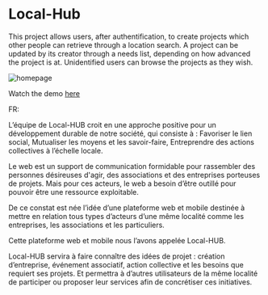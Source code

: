 # Local-Hub

This project allows users, after authentification, to create projects which other people can retrieve through a location search. 
A project can be updated by its creator through a needs list, depending on how advanced the project is at.
Unidentified users can browse the projects as they wish.

![homepage](https://drive.google.com/file/d/1DVP1YkSo2fWmdozCSlZQdbwjnbCvAdm3/view?usp=sharing)

Watch the demo [here](https://youtu.be/B-olvh8Y2_Q?t=1343)

FR:

L’équipe de Local-HUB croit en une approche positive pour un développement durable de notre société, qui consiste à : 
Favoriser le lien social, 
Mutualiser les moyens et les savoir-faire,
Entreprendre des actions collectives à l’échelle locale.

Le web est un support de communication formidable pour rassembler des personnes désireuses d'agir, des associations et des entreprises porteuses de projets. 
Mais pour ces acteurs, le web a besoin d’être outillé pour pouvoir être une ressource exploitable.

De ce constat est née l’idée d’une plateforme web et mobile destinée à mettre en relation tous types d’acteurs d’une même localité comme les entreprises, les associations et les particuliers.

Cette plateforme web et mobile nous l’avons appelée Local-HUB.

Local-HUB servira à faire connaître des idées de projet : création d’entreprise, événement associatif, action collective et les besoins que requiert ses projets. Et permettra à d’autres utilisateurs de la même localité de participer ou proposer leur services afin de concrétiser ces initiatives.


